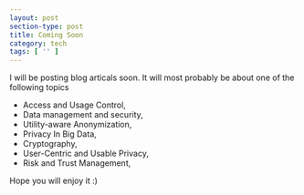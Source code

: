 ```yaml
---
layout: post
section-type: post
title: Coming Soon
category: tech
tags: [ '' ]
---
```



I will be posting blog articals soon. It will most probably be about one of the following topics 

<ul>
<li>Access and Usage Control,</li>
  <li>Data management and security,</li>
  <li>Utility-aware Anonymization,</li>
  <li>Privacy In Big Data,</li>
  <li>Cryptography,</li>
  <li>User-Centric and Usable Privacy,</li>
  <li>Risk and Trust Management,</li>
</ul>

Hope you will enjoy it :)
